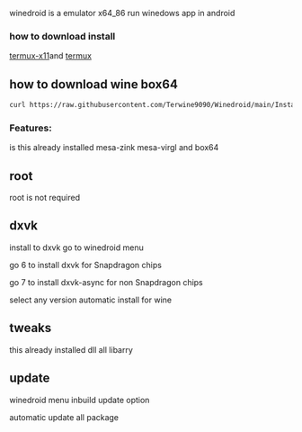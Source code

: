 
winedroid is a emulator x64_86 run winedows app in android
### how to download install
[termux-x11](https://raw.githubusercontent.com/olegos2/mobox/main/components/termux-x11.apk)and
[termux](https://f-droid.org/repo/com.termux_118.apk)
## how to download wine box64
```bash
curl https://raw.githubusercontent.com/Terwine9090/Winedroid/main/Install.sh >> install.sh && bash install.sh
````
### Features:
is this already installed mesa-zink mesa-virgl and box64
## root
root is not required
## dxvk
install to dxvk go to winedroid menu 

go 6 to install dxvk for Snapdragon chips

go 7 to install dxvk-async for non Snapdragon chips

select any version automatic install for wine
## tweaks
this already installed dll all libarry
## update 
winedroid menu inbuild update option 

automatic update all package
